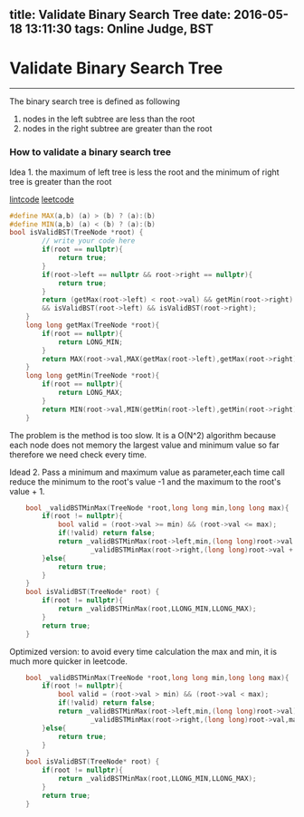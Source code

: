 title: Validate Binary Search Tree
date: 2016-05-18 13:11:30
tags: Online Judge, BST
---
# Validate Binary Search Tree
--------
The binary search tree is defined as following
1. nodes in the left subtree are less than the root
2. nodes in the right subtree are greater than the root

### How to validate a binary search tree

Idea 1.	the maximum of left tree is less the root and the minimum of right tree is greater than the root

[lintcode](http://www.lintcode.com/en/problem/validate-binary-search-tree/)
[leetcode](https://leetcode.com/problems/validate-binary-search-tree/)

~~~C++
#define MAX(a,b) (a) > (b) ? (a):(b)
#define MIN(a,b) (a) < (b) ? (a):(b)
bool isValidBST(TreeNode *root) {
        // write your code here
        if(root == nullptr){
            return true;
        }
        if(root->left == nullptr && root->right == nullptr){
            return true;
        }
        return (getMax(root->left) < root->val) && getMin(root->right) > root->val 
        && isValidBST(root->left) && isValidBST(root->right);
    }
    long long getMax(TreeNode *root){
        if(root == nullptr){
            return LONG_MIN;
        }
        return MAX(root->val,MAX(getMax(root->left),getMax(root->right)));
    }
    long long getMin(TreeNode *root){
        if(root == nullptr){
            return LONG_MAX;
        }
        return MIN(root->val,MIN(getMin(root->left),getMin(root->right)));
    }
~~~
The problem is the method is too slow. It is a O(N^2) algorithm because each node does not memory the largest value and minimum value so far therefore we need check every time.

Idead 2. Pass a minimum and maximum value as parameter,each time call reduce the minimum to the root's value -1 and the maximum to the root's value + 1.

~~~C++
	bool _validBSTMinMax(TreeNode *root,long long min,long long max){
        if(root != nullptr){
            bool valid = (root->val >= min) && (root->val <= max);
            if(!valid) return false;
            return _validBSTMinMax(root->left,min,(long long)root->val - 1) && 
            		_validBSTMinMax(root->right,(long long)root->val + 1,max);
        }else{
            return true;
        }
    }
   	bool isValidBST(TreeNode* root) {
        if(root != nullptr){
            return _validBSTMinMax(root,LLONG_MIN,LLONG_MAX);
        }
        return true;
    }
~~~
Optimized version: to avoid every time calculation the max and min, it is much more quicker in leetcode.

~~~C++
	bool _validBSTMinMax(TreeNode *root,long long min,long long max){
        if(root != nullptr){
            bool valid = (root->val > min) && (root->val < max);
            if(!valid) return false;
            return _validBSTMinMax(root->left,min,(long long)root->val) && 
            		_validBSTMinMax(root->right,(long long)root->val,max);
        }else{
            return true;
        }
    }
   	bool isValidBST(TreeNode* root) {
        if(root != nullptr){
            return _validBSTMinMax(root,LLONG_MIN,LLONG_MAX);
        }
        return true;
    }
~~~